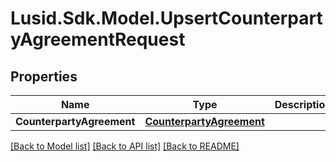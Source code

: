 
# Lusid.Sdk.Model.UpsertCounterpartyAgreementRequest

## Properties

Name | Type | Description | Notes
------------ | ------------- | ------------- | -------------
**CounterpartyAgreement** | [**CounterpartyAgreement**](CounterpartyAgreement.md) |  | 

[[Back to Model list]](../README.md#documentation-for-models)
[[Back to API list]](../README.md#documentation-for-api-endpoints)
[[Back to README]](../README.md)

